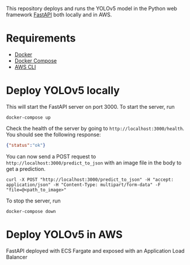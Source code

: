 
This repository deploys and runs the YOLOv5 model in the Python web framework [FastAPI](https://fastapi.tiangolo.com/) both locally and in AWS.

# Requirements

- [Docker](https://docs.docker.com/get-docker/)
- [Docker Compose](https://docs.docker.com/compose/install/)
- [AWS CLI](https://docs.aws.amazon.com/cli/latest/userguide/cli-chap-install.html)

# Deploy YOLOv5 locally

This will start the FastAPI server on port 3000.  To start the server, run
```shell
docker-compose up
```

Check the health of the server by going to `http://localhost:3000/health`.  You should see the following response:

```json
{"status":"ok"}
```
 You can now send a POST request to `http://localhost:3000/predict_to_json` with an image file in the body to get a prediction.

```shell
curl -X POST "http://localhost:3000/predict_to_json" -H "accept: application/json" -H "Content-Type: multipart/form-data" -F "file=@<path_to_image>"
```

To stop the server, run

```shell
docker-compose down
```


# Deploy YOLOv5 in AWS

FastAPI deployed with ECS Fargate and exposed with an Application Load Balancer